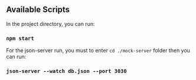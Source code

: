 ## Available Scripts

In the project directory, you can run:

### `npm start`

For the json-server run, you must to enter `cd ./mock-server` folder then you can run:

### `json-server --watch db.json --port 3030`